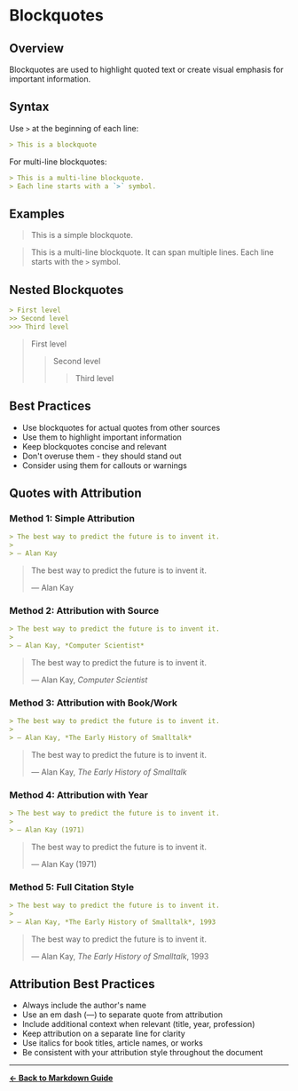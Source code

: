 # Blockquotes

## Overview

Blockquotes are used to highlight quoted text or create visual emphasis for important information.

## Syntax

Use `>` at the beginning of each line:

```markdown
> This is a blockquote
```

For multi-line blockquotes:
```markdown
> This is a multi-line blockquote.
> Each line starts with a `>` symbol.
```

## Examples

> This is a simple blockquote.

> This is a multi-line blockquote.
> It can span multiple lines.
> Each line starts with the `>` symbol.

## Nested Blockquotes

```markdown
> First level
>> Second level
>>> Third level
```

> First level
>> Second level
>>> Third level

## Best Practices

- Use blockquotes for actual quotes from other sources
- Use them to highlight important information
- Keep blockquotes concise and relevant
- Don't overuse them - they should stand out
- Consider using them for callouts or warnings

## Quotes with Attribution

### Method 1: Simple Attribution

```markdown
> The best way to predict the future is to invent it.
> 
> — Alan Kay
```

> The best way to predict the future is to invent it.
> 
> — Alan Kay

### Method 2: Attribution with Source

```markdown
> The best way to predict the future is to invent it.
> 
> — Alan Kay, *Computer Scientist*
```

> The best way to predict the future is to invent it.
> 
> — Alan Kay, *Computer Scientist*

### Method 3: Attribution with Book/Work

```markdown
> The best way to predict the future is to invent it.
> 
> — Alan Kay, *The Early History of Smalltalk*
```

> The best way to predict the future is to invent it.
> 
> — Alan Kay, *The Early History of Smalltalk*

### Method 4: Attribution with Year

```markdown
> The best way to predict the future is to invent it.
> 
> — Alan Kay (1971)
```

> The best way to predict the future is to invent it.
> 
> — Alan Kay (1971)

### Method 5: Full Citation Style

```markdown
> The best way to predict the future is to invent it.
> 
> — Alan Kay, *The Early History of Smalltalk*, 1993
```

> The best way to predict the future is to invent it.
> 
> — Alan Kay, *The Early History of Smalltalk*, 1993

## Attribution Best Practices

- Always include the author's name
- Use an em dash (—) to separate quote from attribution
- Include additional context when relevant (title, year, profession)
- Keep attribution on a separate line for clarity
- Use italics for book titles, article names, or works
- Be consistent with your attribution style throughout the document

---

**[← Back to Markdown Guide](../MARKDOWN.md)**
